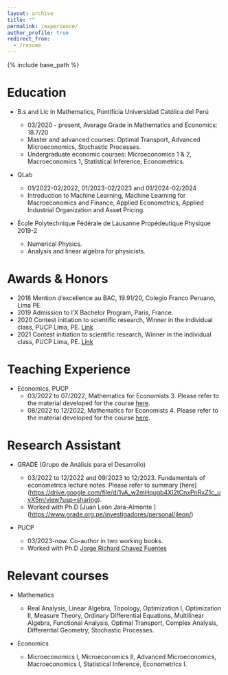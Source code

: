 ```yaml
---
layout: archive
title: ""
permalink: /experience/
author_profile: true
redirect_from:
  - /resume
---
```


{% include base_path %}


Education
======

* B.s and Lic in Mathematics, Pontificia Universidad Católica del Perú
  * 03/2020 - present, Average Grade in Mathematics and Economics: 18.7/20
  * Master and advanced courses: Optimal Transport, Advanced Microeconomics, Stochastic Processes.
  * Undergraduate economic courses: Microeconomics 1 & 2, Macroeconomics 1, Statistical Inference, Econometrics.
  
* QLab
  * 01/2022-02/2022, 01/2023-02/2023 and 01/2024-02/2024   
  * Introduction to Machine Learning, Machine Learning for Macroeconomics and Finance, Applied Econometrics, Applied Industrial Organization and Asset Pricing.

* École Polytechnique Fédérale de Lausanne 
  Propédeutique Physique 2019-2
    * Numerical Physics.
    * Analysis and linear algebra for physicists.

Awards & Honors
======

* 2018 Mention d’excellence au BAC, 19.91/20, Colegio Franco Peruano, Lima PE.
* 2019 Admission to l’X Bachelor Program, Paris, France.
* 2020 Contest initiation to scientific research, Winner in the individual class, PUCP Lima, PE.  <a href="https://facultad.pucp.edu.pe/generales-ciencias/evento/ganadores-del-concurso-proyecto-iniciacion-la-investigacion-2020/" role="button" target="_blank"> Link </a>
* 2021 Contest initiation to scientific research, Winner in the individual class, PUCP Lima, PE. <a href="https://facultad.pucp.edu.pe/generales-ciencias/nota-de-prensa/ganadores-ee-gg-cc-2021/" role="button" target="_blank"> Link </a>

Teaching Experience
======
* Economics, PUCP
  * 03/2022 to 07/2022, Mathematics for Economists 3. Please refer to the material developed for the course [here](https://drive.google.com/drive/folders/1OYpuLyB-UFUBMWVZcSQYUNy0VU0detU0?usp=sharing).
  * 08/2022 to 12/2022, Mathematics for Economists 4. Please refer to the material developed for the course [here](https://drive.google.com/drive/folders/1uUf2qqCVaAEA85aDHuXdz7JI3YZ5gqfC?usp=sharing).
 
Research Assistant
======
* GRADE (Grupo de Análisis para el Desarrollo)
  * 03/2022 to 12/2022 and 09/2023 to 12/2023. Fundamentals of econometrics lecture notes. Please refer to summary [here]  (https://drive.google.com/file/d/1vA_w2mHqugb4XI2tCnxPnRxZ1c_uyX5m/view?usp=sharing).
  * Worked with Ph.D [Juan León Jara-Almonte ] (https://www.grade.org.pe/investigadores/personal/jleon/)
    
* PUCP
  * 03/2023-now. Co-author in two working books.    
  * Worked with Ph.D [Jorge Richard Chavez Fuentes](https://www.pucp.edu.pe/profesor/jorge-chavez-fuentes)
   
Relevant courses
======
* Mathematics
  * Real Analysis, Linear Algebra, Topology, Optimization I, Optimization II, Measure Theory, Ordinary Differential Equations, Multilinear Algebra, Functional Analysis, Optimal Transport, Complex Analysis, Differential Geometry, Stochastic Processes.
     
* Economics
  * Microeconomics I, Microeconomics II, Advanced Microeconomics, Macroeconomics I, Statistical Inference, Econometrics I.    

